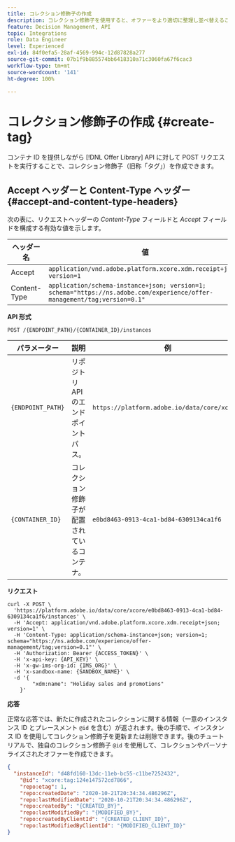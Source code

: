 ```yaml
---
title: コレクション修飾子の作成
description: コレクション修飾子を使用すると、オファーをより適切に整理し並べ替えることができます。
feature: Decision Management, API
topic: Integrations
role: Data Engineer
level: Experienced
exl-id: 84f0efa5-28af-4569-994c-12d87828a277
source-git-commit: 07b1f9b885574bb6418310a71c3060fa67f6cac3
workflow-type: tm+mt
source-wordcount: '141'
ht-degree: 100%

---
```


# コレクション修飾子の作成 {#create-tag}

コンテナ ID を提供しながら [!DNL Offer Library] API に対して POST リクエストを実行することで、コレクション修飾子（旧称「タグ」）を作成できます。

## Accept ヘッダーと Content-Type ヘッダー {#accept-and-content-type-headers}

次の表に、リクエストヘッダーの *Content-Type* フィールドと *Accept* フィールドを構成する有効な値を示します。

| ヘッダー名 | 値 |
| ----------- | ----- |
| Accept | `application/vnd.adobe.platform.xcore.xdm.receipt+json; version=1` |
| Content-Type | `application/schema-instance+json; version=1; schema="https://ns.adobe.com/experience/offer-management/tag;version=0.1"` |

**API 形式**

```http
POST /{ENDPOINT_PATH}/{CONTAINER_ID}/instances
```

| パラメーター | 説明 | 例 |
| --------- | ----------- | ------- |
| `{ENDPOINT_PATH}` | リポジトリ API のエンドポイントパス。 | `https://platform.adobe.io/data/core/xcore/` |
| `{CONTAINER_ID}` | コレクション修飾子が配置されているコンテナ。 | `e0bd8463-0913-4ca1-bd84-6309134ca1f6` |

**リクエスト**

```shell
curl -X POST \
  'https://platform.adobe.io/data/core/xcore/e0bd8463-0913-4ca1-bd84-6309134ca1f6/instances' \
  -H 'Accept: application/vnd.adobe.platform.xcore.xdm.receipt+json; version=1' \
  -H 'Content-Type: application/schema-instance+json; version=1; schema="https://ns.adobe.com/experience/offer-management/tag;version=0.1"' \
  -H 'Authorization: Bearer {ACCESS_TOKEN}' \
  -H 'x-api-key: {API_KEY}' \
  -H 'x-gw-ims-org-id: {IMS_ORG}' \
  -H 'x-sandbox-name: {SANDBOX_NAME}' \
  -d '{
        "xdm:name": "Holiday sales and promotions"
    }'
```

**応答**

正常な応答では、新たに作成されたコレクションに関する情報（一意のインスタンス ID とプレースメント `@id` を含む）が返されます。後の手順で、インスタンス ID を使用してコレクション修飾子を更新または削除できます。後のチュートリアルで、独自のコレクション修飾子 `@id` を使用して、コレクションやパーソナライズされたオファーを作成できます。

```json
{
  "instanceId": "d48fd160-13dc-11eb-bc55-c11be7252432",
    "@id": "xcore:tag:124e147572cd7866",
    "repo:etag": 1,
    "repo:createdDate": "2020-10-21T20:34:34.486296Z",
    "repo:lastModifiedDate": "2020-10-21T20:34:34.486296Z",
    "repo:createdBy": "{CREATED_BY}",
    "repo:lastModifiedBy": "{MODIFIED_BY}",
    "repo:createdByClientId": "{CREATED_CLIENT_ID}",
    "repo:lastModifiedByClientId": "{MODIFIED_CLIENT_ID}"
}
```
